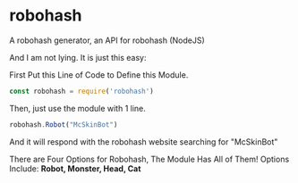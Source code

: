 # robohash
A robohash generator, an API for robohash (NodeJS)

And I am not lying. It is just this easy:



First Put this Line of Code to Define this Module.
```javascript
const robohash = require('robohash')
```

Then, just use the module with 1 line.
```javascript
robohash.Robot("McSkinBot")
```
And it will respond with the robohash website searching
for "McSkinBot"

There are Four Options for Robohash, The Module
Has All of Them!
Options Include: 
__Robot, Monster, Head, Cat__
